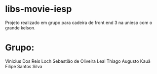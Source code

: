 # libs-movie-iesp
Projeto realizado em grupo para cadeira de front end 3 na uniesp com o grande kelson.
# Grupo:
Vinicius Dos Reis Loch
Sebastião de Oliveira Leal
Thiago Augusto
Kauã Filipe Santos Silva
